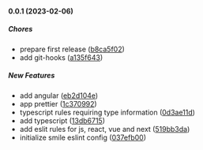 #### 0.0.1 (2023-02-06)

##### Chores

- prepare first release ([b8ca5f02](https://github.com/Smile-SA/eslint-plugin-smile/commit/b8ca5f02e7abacd5c341eff7030f36160268a8f4))
- add git-hooks ([a135f643](https://github.com/Smile-SA/eslint-plugin-smile/commit/a135f64380a53995d983021f31adab3d167b5645))

##### New Features

- add angular ([eb2d104e](https://github.com/Smile-SA/eslint-plugin-smile/commit/eb2d104e03edd8afa67df0ad947695f9de487529))
- app prettier ([1c370992](https://github.com/Smile-SA/eslint-plugin-smile/commit/1c370992c13286a7a533f400267787a03f62eab0))
- typescript rules requiring type information ([0d3ae11d](https://github.com/Smile-SA/eslint-plugin-smile/commit/0d3ae11dee93954c20b0ba4c59c6a8d93be135e2))
- add typescript ([13db6715](https://github.com/Smile-SA/eslint-plugin-smile/commit/13db6715b577e2108db09f40ed2ba0ddb277de5c))
- add eslit rules for js, react, vue and next ([519bb3da](https://github.com/Smile-SA/eslint-plugin-smile/commit/519bb3da9ff4ba0e21ea6b0f2adb2d1f4aca0465))
- initialize smile eslint config ([037efb00](https://github.com/Smile-SA/eslint-plugin-smile/commit/037efb008ce116dc970f8686fedec176edae55a1))
